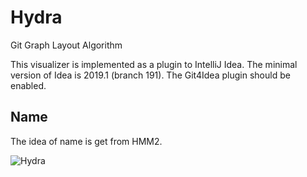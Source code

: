 # Hydra
Git Graph Layout Algorithm

This visualizer is implemented as a plugin to IntelliJ Idea.
The minimal version of Idea is 2019.1 (branch 191).
The Git4Idea plugin should be enabled.


## Name
The idea of name is get from HMM2.

![Hydra](http://heroes.thelazy.net/wiki/images/f/f9/Creature_Hydra.gif)

